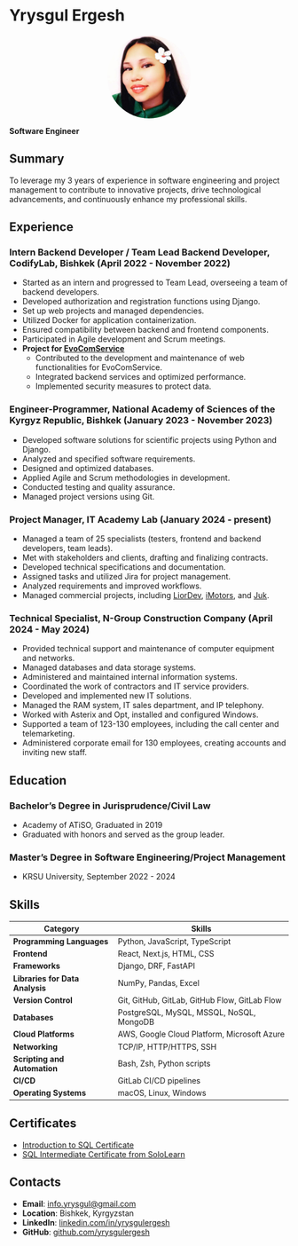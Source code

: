 # Yrysgul Ergesh

<img src="Yrysgul.jpeg" alt="Profile photo" width="150" height="150" style="border-radius:50%;display:block;margin:0 auto;">

**Software Engineer**

## Summary
To leverage my 3 years of experience in software engineering and project management to contribute to innovative projects, drive technological advancements, and continuously enhance my professional skills.

## Experience

### Intern Backend Developer / Team Lead Backend Developer, CodifyLab, Bishkek (April 2022 - November 2022)
- Started as an intern and progressed to Team Lead, overseeing a team of backend developers.
- Developed authorization and registration functions using Django.
- Set up web projects and managed dependencies.
- Utilized Docker for application containerization.
- Ensured compatibility between backend and frontend components.
- Participated in Agile development and Scrum meetings.
- **Project for [EvoComService](https://evocomservice.com)**
  - Contributed to the development and maintenance of web functionalities for EvoComService.
  - Integrated backend services and optimized performance.
  - Implemented security measures to protect data.

### Engineer-Programmer, National Academy of Sciences of the Kyrgyz Republic, Bishkek (January 2023 - November 2023)
- Developed software solutions for scientific projects using Python and Django.
- Analyzed and specified software requirements.
- Designed and optimized databases.
- Applied Agile and Scrum methodologies in development.
- Conducted testing and quality assurance.
- Managed project versions using Git.

### Project Manager, IT Academy Lab (January 2024 - present)
- Managed a team of 25 specialists (testers, frontend and backend developers, team leads).
- Met with stakeholders and clients, drafting and finalizing contracts.
- Developed technical specifications and documentation.
- Assigned tasks and utilized Jira for project management.
- Analyzed requirements and improved workflows.
- Managed commercial projects, including [LiorDev](https://liordev.com), [iMotors](https://imotors.kg), and [Juk](https://juk.kg).

### Technical Specialist, N-Group Construction Company (April 2024 - May 2024)
- Provided technical support and maintenance of computer equipment and networks.
- Managed databases and data storage systems.
- Administered and maintained internal information systems.
- Coordinated the work of contractors and IT service providers.
- Developed and implemented new IT solutions.
- Managed the RAM system, IT sales department, and IP telephony.
- Worked with Asterix and Opt, installed and configured Windows.
- Supported a team of 123-130 employees, including the call center and telemarketing.
- Administered corporate email for 130 employees, creating accounts and inviting new staff.

## Education

### Bachelor’s Degree in Jurisprudence/Civil Law
- Academy of ATiSO, Graduated in 2019
- Graduated with honors and served as the group leader.

### Master’s Degree in Software Engineering/Project Management
- KRSU University, September 2022 - 2024

## Skills

| Category                 | Skills                                                                 |
|--------------------------|-----------------------------------------------------------------------|
| **Programming Languages**| Python, JavaScript, TypeScript                                        |
| **Frontend**             | React, Next.js, HTML, CSS                                             |
| **Frameworks**           | Django, DRF, FastAPI                                                  |
| **Libraries for Data Analysis** | NumPy, Pandas, Excel                                           |
| **Version Control**      | Git, GitHub, GitLab, GitHub Flow, GitLab Flow                         |
| **Databases**            | PostgreSQL, MySQL, MSSQL, NoSQL, MongoDB                              |
| **Cloud Platforms**      | AWS, Google Cloud Platform, Microsoft Azure                           |
| **Networking**           | TCP/IP, HTTP/HTTPS, SSH                                               |
| **Scripting and Automation** | Bash, Zsh, Python scripts                                        |
| **CI/CD**                | GitLab CI/CD pipelines                                                |
| **Operating Systems**    | macOS, Linux, Windows                                                 |

## Certificates

- <a href="https://www.sololearn.com/certificates/CC-BBJUYOID" target="_blank" class="text-blue-500 hover:underline">Introduction to SQL Certificate</a>
- <a href="https://www.sololearn.com/certificates/CC-6ZX1L6JZ" target="_blank" class="text-blue-500 hover:underline">SQL Intermediate Certificate from SoloLearn</a>

## Contacts

- **Email**: <a href="mailto:info.yrysgul@gmail.com" class="text-blue-500 hover:underline">info.yrysgul@gmail.com</a>
- **Location**: Bishkek, Kyrgyzstan
- **LinkedIn**: <a href="https://www.linkedin.com/in/yrysgulergesh/" target="_blank" class="text-blue-500 hover:underline">linkedin.com/in/yrysgulergesh</a>
- **GitHub**: <a href="https://github.com/yrysgulergesh" target="_blank" class="text-blue-500 hover:underline">github.com/yrysgulergesh</a>

